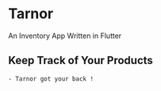 # Tarnor

An Inventory App Written in Flutter

## Keep Track of Your Products
    - Tarnor got your back !

